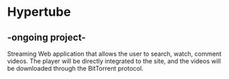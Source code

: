# Hypertube
## -ongoing project- 
Streaming Web application that allows the user to search, watch, comment videos. The player will be directly integrated to the site, and the videos will be downloaded through the BitTorrent protocol.
